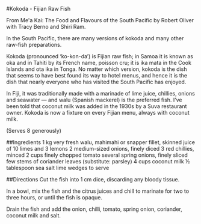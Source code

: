 #Kokoda - Fijian Raw Fish

From Me'a Kai: The Food and Flavours of the South Pacific by Robert Oliver with Tracy Berno and Shiri Ram.

In the South Pacific, there are many versions of kokoda and many other raw-fish preparations.

Kokoda (pronounced ‘ko-kon-da’) is Fijian raw fish; in Samoa it is known as oka and in Tahiti by its French name, poisson cru; it is ika mata in the Cook Islands and ota ika in Tonga. No matter which version, kokoda is the dish that seems to have best found its way to hotel menus, and hence it is the dish that nearly everyone who has visited the South Pacific has enjoyed.

In Fiji, it was traditionally made with a marinade of lime juice, chillies, onions and seawater — and walu (Spanish mackerel) is the preferred fish. I’ve been told that coconut milk was added in the 1930s by a Suva restaurant owner. Kokoda is now a fixture on every Fijian menu, always with coconut milk.

(Serves 8 generously)

##Ingredients
1 kg very fresh walu, mahimahi or snapper fillet, skinned
juice of 10 limes and 3 lemons
2 medium-sized onions, finely diced
3 red chillies, minced
2 cups finely chopped tomato
several spring onions, finely sliced
few stems of coriander leaves (substitute: parsley)
4 cups coconut milk
½ tablespoon sea salt
lime wedges to serve

##Directions
Cut the fish into 1 cm dice, discarding any bloody tissue.

In a bowl, mix the fish and the citrus juices and chill to marinate for two to three hours, or until the fish is opaque.

Drain the fish and add the onion, chilli, tomato, spring onion, coriander, coconut milk and salt.

